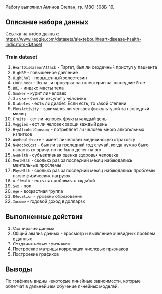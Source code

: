 Работу выполнил Аминов Степан, гр. М8О-308Б-19.
## Описание набора данных
Ссылка на набор данных: https://www.kaggle.com/datasets/alexteboul/heart-disease-health-indicators-dataset


### Train dataset
1. `HeartDiseaseorAttack` - Таргет, был ли сердечный приступ у пациента
1. `HighBP` - повышенное давление
1. `HighChol` - повышенный холестерин
1. `CholCheck` - была ли проверка на холестерин за последние 5 лет
1. `BMI` - индекс массы тела
1. `Smoker` - курит ли человек
1. `Stroke` - был ли инсульт у человека
1. `Diabetes` - есть ли диабет. Если есть, то какой степени
1. `PhysActivity` - занимался ли человек физкультурой за последний месяц
1. `Fruits` - ест ли человек фрукты каждый день
1. `Veggies` - ест ли человек овощи каждый день
1. `HvyAlcoholConsump` - потребляет ли человек много алкогольных напитков
1. `AnyHealthcare` - имеет ли человек медицинскую страховку
1. `NoDocbcCost` - был ли за последний год случай, когда нужно было попасть ко врачу, но не было денег на это
1. `GenHlth` - субъективная оценка здоровья человека
1. `MentHlth` - сколько раз за последний месяц наблюдались ментальные проблемы
1. `PhysHlth` - сколько раз за последний месяц наблюдались проблемы после физических нагрузок
1. `DiffWalk` - есть ли проблемы с ходьбой
1. `Sex` - пол
1. `Age` - возрастная группа
1. `Education` - уровень образования
1. `Income` - годовой доход в долларах



## Выполненные действия
1. Скачивание данных
1. Общий анализ данных - просмотр и выявление очевидных проблем в данных
1. Создание новых признаков
1. Построение матрицы корреляции числовых признаков
1. Построение графиков

## Выводы
По графикам видны некоторые линейные зависимости, которые облегчат в дальнейшем обучение линейных моделей.
